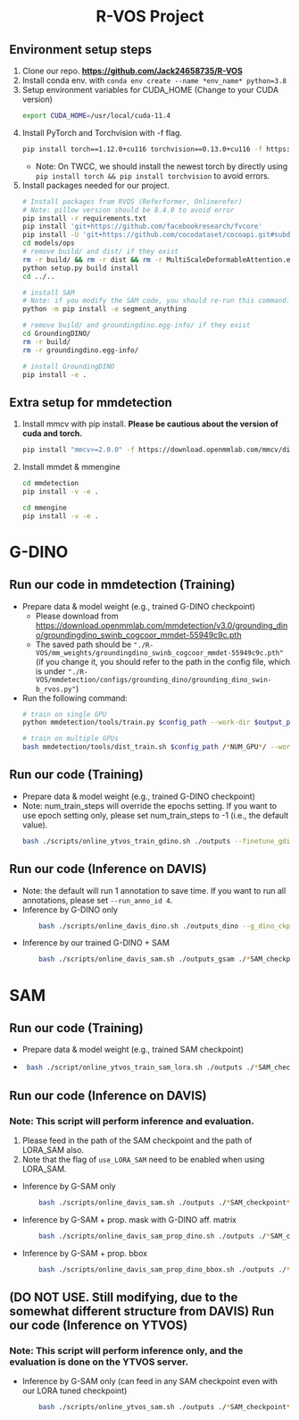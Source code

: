 
<div align="center">
<h1>
<b>
R-VOS Project 
</b>
</h1>
</div>

## Environment setup steps
1. Clone our repo. **https://github.com/Jack24658735/R-VOS**
2. Install conda env. with `conda env create --name *env_name* python=3.8`
3. Setup environment variables for CUDA_HOME (Change to your CUDA version)
    ```bash
    export CUDA_HOME=/usr/local/cuda-11.4
    ```
4. Install PyTorch and Torchvision with -f flag.
    ```bash
    pip install torch==1.12.0+cu116 torchvision==0.13.0+cu116 -f https://download.pytorch.org/whl/torch_stable.html
    ```
    * Note: On TWCC, we should install the newest torch by directly using `pip install torch && pip install torchvision` to avoid errors.
5. Install packages needed for our project.
    ``` bash
    # Install packages from RVOS (Referformer, Onlinerefer)
    # Note: pillow version should be 8.4.0 to avoid error
    pip install -r requirements.txt
    pip install 'git+https://github.com/facebookresearch/fvcore' 
    pip install -U 'git+https://github.com/cocodataset/cocoapi.git#subdirectory=PythonAPI'
    cd models/ops
    # remove build/ and dist/ if they exist
    rm -r build/ && rm -r dist && rm -r MultiScaleDeformableAttention.egg-info/
    python setup.py build install
    cd ../..

    # install SAM
    # Note: if you modify the SAM code, you should re-run this command.
    python -m pip install -e segment_anything
    
    # remove build/ and groundingdino.egg-info/ if they exist
    cd GroundingDINO/
    rm -r build/
    rm -r groundingdino.egg-info/

    # install GroundingDINO
    pip install -e .
    ```
## Extra setup for mmdetection
1. Install mmcv with pip install. **Please be cautious about the version of cuda and torch.**
    ```bash
    pip install "mmcv>=2.0.0" -f https://download.openmmlab.com/mmcv/dist/cu116/torch1.12.0/index.html
    ```
2. Install mmdet & mmengine
    ```bash
    cd mmdetection
    pip install -v -e .
    ```
    ```bash
    cd mmengine
    pip install -v -e .
    ```

# G-DINO

## Run our code in mmdetection (Training)
* Prepare data & model weight (e.g., trained G-DINO checkpoint)
    * Please download from https://download.openmmlab.com/mmdetection/v3.0/grounding_dino/groundingdino_swinb_cogcoor_mmdet-55949c9c.pth
    * The saved path should be `"./R-VOS/mm_weights/groundingdino_swinb_cogcoor_mmdet-55949c9c.pth"` (if you change it, you should refer to the path in the config file, which is under `"./R-VOS/mmdetection/configs/grounding_dino/grounding_dino_swin-b_rvos.py"`)
* Run the following command:
    ```bash
    # train on single GPU
    python mmdetection/tools/train.py $config_path --work-dir $output_path --auto-scale-lr

    # train on multiple GPUs
    bash mmdetection/tools/dist_train.sh $config_path /*NUM_GPU*/ --work-dir $output_path --auto-scale-lr
    ```

## Run our code (Training)
* Prepare data & model weight (e.g., trained G-DINO checkpoint)
* Note: num_train_steps will override the epochs setting. If you want to use epoch setting only, please set num_train_steps to -1 (i.e., the default value).
    ```bash
    bash ./scripts/online_ytvos_train_gdino.sh ./outputs --finetune_gdino_mode --batch_size 1 --epochs 1 --num_train_steps 10
    ```

## Run our code (Inference on DAVIS)
* Note: the default will run 1 annotation to save time. If you want to run all annotations, please set `--run_anno_id 4`.
* Inference by G-DINO only
    ```bash
        bash ./scripts/online_davis_dino.sh ./outputs_dino --g_dino_ckpt_path ./checkpoint.pth --use_trained_gdino
    ```
* Inference by our trained G-DINO + SAM
    ```bash
        bash ./scripts/online_davis_sam.sh ./outputs_gsam ./*SAM_checkpoint*/ --use_trained_gdino --g_dino_ckpt_path ./*GDINO_checkpoint*/ 
    ```

# SAM
## Run our code (Training)
* Prepare data & model weight (e.g., trained SAM checkpoint)
*  ```bash
    bash ./script/online_ytvos_train_sam_lora.sh ./outputs ./*SAM_checkpoint*/
    ```

## Run our code (Inference on DAVIS)
### Note: This script will perform inference and evaluation.
1. Please feed in the path of the SAM checkpoint and the path of LORA_SAM also.
2. Note that the flag of `use_LORA_SAM` need to be enabled when using LORA_SAM.
* Inference by G-SAM only
    ```bash
        bash ./scripts/online_davis_sam.sh ./outputs ./*SAM_checkpoint*/ --use_LORA_SAM --lora_sam_ckpt_path ./*LORA_SAM_checkpoint*/
    ```
* Inference by G-SAM + prop. mask with G-DINO aff. matrix
    ```bash
        bash ./scripts/online_davis_sam_prop_dino.sh ./outputs ./*SAM_checkpoint*/
    ```
* Inference by G-SAM + prop. bbox
    ```bash
        bash ./scripts/online_davis_sam_prop_dino_bbox.sh ./outputs ./*SAM_checkpoint*/
    ```
## (DO NOT USE. Still modifying, due to the somewhat different structure from DAVIS) Run our code (Inference on YTVOS)
### Note: This script will perform inference only, and the evaluation is done on the YTVOS server.
* Inference by G-SAM only (can feed in any SAM checkpoint even with our LORA tuned checkpoint)
    ```bash
        bash ./scripts/online_ytvos_sam.sh ./outputs ./*SAM_checkpoint*/
    ```
